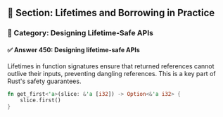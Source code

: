 ## 📘 Section: Lifetimes and Borrowing in Practice  
### 🔹 Category: Designing Lifetime-Safe APIs  
#### ✅ Answer 450: Designing lifetime-safe APIs

Lifetimes in function signatures ensure that returned references cannot outlive their inputs, preventing dangling references. This is a key part of Rust's safety guarantees.

```rust
fn get_first<'a>(slice: &'a [i32]) -> Option<&'a i32> {
    slice.first()
}
```
